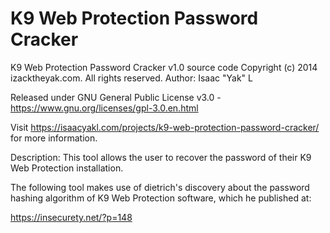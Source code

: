 # K9 Web Protection Password Cracker

K9 Web Protection Password Cracker v1.0 source code
Copyright (c) 2014 izacktheyak.com. All rights reserved.
Author: Isaac "Yak" L

Released under GNU General Public License v3.0 - https://www.gnu.org/licenses/gpl-3.0.en.html

Visit https://isaacyakl.com/projects/k9-web-protection-password-cracker/ for more information.

Description:
This tool allows the user to recover the password of their K9 Web Protection installation.

The following tool makes use
of dietrich's discovery about
the password hashing algorithm
of K9 Web Protection software,
which he published at:

https://insecurety.net/?p=148
